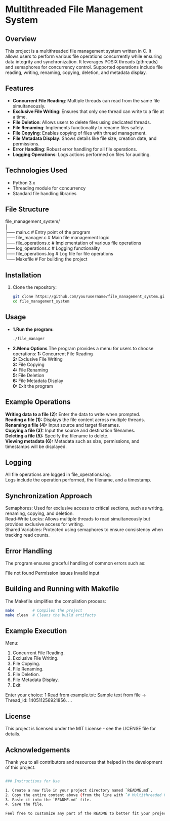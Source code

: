 # Multithreaded File Management System

## Overview

This project is a multithreaded file management system written in C. It allows users to perform various file operations concurrently while ensuring data integrity and synchronization. It leverages POSIX threads (pthreads) and semaphores for concurrency control. Supported operations include file reading, writing, renaming, copying, deletion, and metadata display.

## Features

- **Concurrent File Reading**: Multiple threads can read from the same file simultaneously.
- **Exclusive File Writing**: Ensures that only one thread can write to a file at a time.
- **File Deletion**: Allows users to delete files using dedicated threads.
- **File Renaming**: Implements functionality to rename files safely.
- **File Copying**: Enables copying of files with thread management.
- **File Metadata Display**: Shows details like file size, creation date, and permissions.
- **Error Handling**: Robust error handling for all file operations.
- **Logging Operations**: Logs actions performed on files for auditing.

## Technologies Used

- Python 3.x
- Threading module for concurrency
- Standard file handling libraries

## File Structure

file_management_system/<br>
│<br>
├── main.c                 # Entry point of the program<br>
├── file_manager.c         # Main file management logic<br>
├── file_operations.c      # Implementation of various file operations<br>
├── log_operations.c       # Logging functionality<br>
├── file_operations.log    # Log file for file operations<br>
└── Makefile               # For building the project<br>


## Installation

1. Clone the repository:

   ```bash
   git clone https://github.com/yourusername/file_management_system.git
   cd file_management_system
   ```

## Usage

- **1.Run the program:**
  ```bash
  ./file_manager
  ```

- **2.Menu Options**
The program provides a menu for users to choose operations:
**1:** Concurrent File Reading<br>
**2:** Exclusive File Writing<br>
**3:** File Copying<br>
**4:** File Renaming<br>
**5:** File Deletion<br>
**6:** File Metadata Display<br>
**0:** Exit the program<br>

## Example Operations
**Writing data to a file (2):** Enter the data to write when prompted.<br>
**Reading a file (1):** Displays the file content across multiple threads.<br>
**Renaming a file (4):** Input source and target filenames.<br>
**Copying a file (3):** Input the source and destination filenames.<br>
**Deleting a file (5):** Specify the filename to delete.<br>
**Viewing metadata (6):** Metadata such as size, permissions, and timestamps will be displayed.

## Logging

All file operations are logged in file_operations.log.<br>
Logs include the operation performed, the filename, and a timestamp.

## Synchronization Approach
Semaphores: Used for exclusive access to critical sections, such as writing, renaming, copying, and deletion.<br>
Read-Write Locks: Allows multiple threads to read simultaneously but provides exclusive access for writing.<br>
Shared Variables: Protected using semaphores to ensure consistency when tracking read counts.

## Error Handling

The program ensures graceful handling of common errors such as:

File not found
Permission issues
Invalid input


## Building and Running with Makefile
The Makefile simplifies the compilation process:
```bash
make        # Compiles the project
make clean  # Cleans the build artifacts

```

## Example Execution
Menu:
1. Concurrent File Reading.
2. Exclusive File Writing.
3. File Copying.
4. File Renaming.
5. File Deletion.
6. File Metadata Display.
0. Exit

Enter your choice: 1
Read from example.txt: Sample text from file -> Thread_id: 140511256921856.
...

## License

This project is licensed under the MIT License - see the LICENSE file for details.

## Acknowledgements

Thank you to all contributors and resources that helped in the development of this project.

```bash

### Instructions for Use

1. Create a new file in your project directory named `README.md`.
2. Copy the entire content above (from the line with `# Multithreaded File Management System` to the end).
3. Paste it into the `README.md` file.
4. Save the file.

Feel free to customize any part of the README to better fit your project!
```
